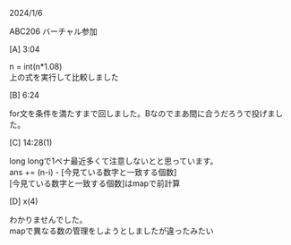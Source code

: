 2024/1/6

ABC206
バーチャル参加

[A] 3:04

n = int(n*1.08)<br>
上の式を実行して比較しました

[B] 6:24

for文を条件を満たすまで回しました。Bなのでまあ間に合うだろうで投げました。

[C] 14:28(1)

long longで1ペナ最近多くて注意しないとと思っています。<br>
ans += (n-i) - [今見ている数字と一致する個数]<br>
[今見ている数字と一致する個数]はmapで前計算

[D] x(4)

わかりませんでした。<br>
mapで異なる数の管理をしようとしましたが違ったみたい
